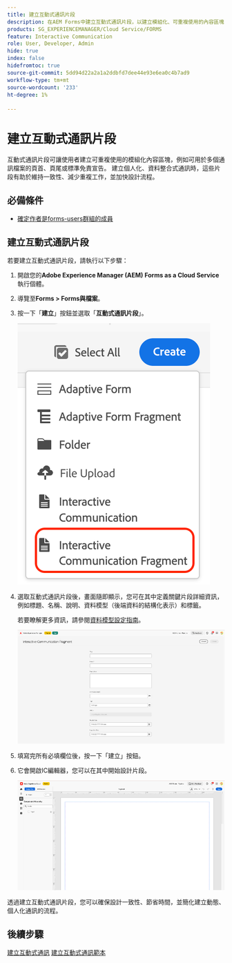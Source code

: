 ```yaml
---
title: 建立互動式通訊片段
description: 在AEM Forms中建立互動式通訊片段，以建立模組化、可重複使用的內容區塊，確保一致性、節省時間並支援資料驅動的個人化通訊。
products: SG_EXPERIENCEMANAGER/Cloud Service/FORMS
feature: Interactive Communication
role: User, Developer, Admin
hide: true
index: false
hidefromtoc: true
source-git-commit: 5dd94d22a2a1a2ddbfd7dee44e93e6ea0c4b7ad9
workflow-type: tm+mt
source-wordcount: '233'
ht-degree: 1%

---
```



# 建立互動式通訊片段

互動式通訊片段可讓使用者建立可重複使用的模組化內容區塊，例如可用於多個通訊檔案的頁首、頁尾或標準免責宣告。 建立個人化、資料整合式通訊時，這些片段有助於維持一致性、減少重複工作，並加快設計流程。

## 必備條件

* [確定作者是forms-users群組的成員](/help/forms/setup-forms-cloud-service.md#configure-users)

## 建立互動式通訊片段

若要建立互動式通訊片段，請執行以下步驟：

1. 開啟您的&#x200B;**Adobe Experience Manager (AEM) Forms as a Cloud Service**&#x200B;執行個體。
1. 導覽至&#x200B;**Forms > Forms與檔案**。
1. 按一下「**建立**」按鈕並選取「**互動式通訊片段**」。

   ![尋找IC檔案](/help/forms/interactive-communication/assets/fragment.png)

1. 選取互動式通訊片段後，畫面隨即顯示，您可在其中定義關鍵片段詳細資訊，例如標題、名稱、說明、資料模型（後端資料的結構化表示）和標籤。

   若要瞭解更多資訊，請參閱[資料模型設定指南](https://experienceleague.adobe.com/zh-hant/docs/experience-manager-cloud-service/content/forms/integrate/use-form-data-model/create-form-data-models)。

   ![尋找IC檔案](/help/forms/interactive-communication/assets/createfrgmnt.png)

1. 填寫完所有必填欄位後，按一下「建立」按鈕。
1. 它會開啟IC編輯器，您可以在其中開始設計片段。

   ![尋找IC檔案](/help/forms/interactive-communication/assets/frgmntui.png)

透過建立互動式通訊片段，您可以確保設計一致性、節省時間，並簡化建立動態、個人化通訊的流程。

## 後續步驟

[建立互動式通訊](/help/forms/interactive-communication/create-interactive-communication.md)
[建立互動式通訊範本](/help/forms/interactive-communication/create-interactive-communication-template.md)
